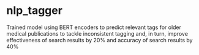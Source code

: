 # nlp_tagger
Trained model using BERT encoders to predict relevant tags for older medical publications to tackle inconsistent tagging and, in turn, improve effectiveness of search results by 20% and accuracy of search results by 40%
